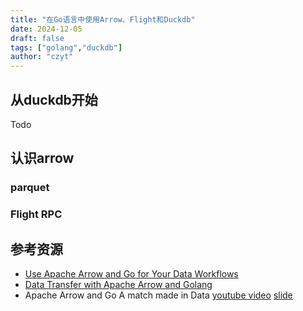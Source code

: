```yaml
---
title: "在Go语言中使用Arrow、Flight和Duckdb"
date: 2024-12-05
draft: false
tags: ["golang","duckdb"]
author: "czyt"
---
```


## 从duckdb开始

Todo

## 认识arrow

### parquet

### Flight RPC

## 参考资源

+ [Use Apache Arrow and Go for Your Data Workflows](https://voltrondata.com/blog/use-apache-arrow-and-go-for-your-data-workflows)
+ [Data Transfer with Apache Arrow and Golang](https://voltrondata.com/blog/data-transfer-with-apache-arrow-and-golang)
+ Apache Arrow and Go A match made in Data [ youtube video](https://www.youtube.com/watch?v=ctK9MxDJd2Q)  [slide](https://apachecon.com/acna2022/slides/01_Topol_Arrow_and_Go.pdf)